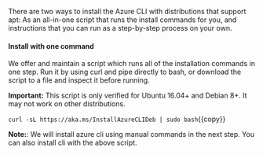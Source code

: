 There are two ways to install the Azure CLI with distributions that support apt: As an all-in-one script that runs the install commands for you, and instructions that you can run as a step-by-step process on your own.

#### Install with one command
We offer and maintain a script which runs all of the installation commands in one step. Run it by using curl and pipe directly to bash, or download the script to a file and inspect it before running.

**Important:** This script is only verified for Ubuntu 16.04+ and Debian 8+. It may not work on other distributions.

`curl -sL https://aka.ms/InstallAzureCLIDeb | sudo bash`{{copy}}

**Note:**: We will install azure cli using manual commands in the next step. You can also install cli with the above script.